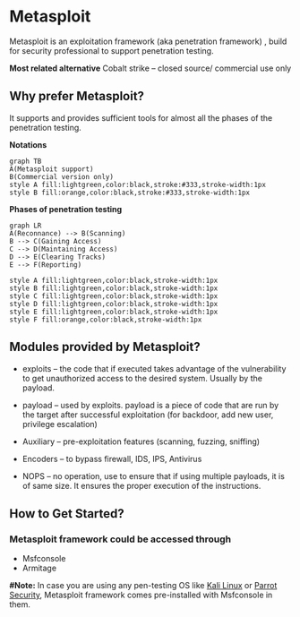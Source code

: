 # Metasploit

Metasploit is an exploitation framework (aka penetration framework) , build for security professional to support penetration testing.

**Most related alternative**
Cobalt strike – closed source/ commercial use only

## Why prefer Metasploit?
It supports and provides sufficient tools for almost all the phases of the penetration testing.

**Notations**
```mermaid
graph TB
A(Metasploit support)
B(Commercial version only)
style A fill:lightgreen,color:black,stroke:#333,stroke-width:1px
style B fill:orange,color:black,stroke:#333,stroke-width:1px

```
**Phases of penetration testing**
```mermaid
graph LR
A(Reconnance) --> B(Scanning)
B --> C(Gaining Access)
C --> D(Maintaining Access)
D --> E(Clearing Tracks)
E --> F(Reporting)

style A fill:lightgreen,color:black,stroke-width:1px
style B fill:lightgreen,color:black,stroke-width:1px
style C fill:lightgreen,color:black,stroke-width:1px
style D fill:lightgreen,color:black,stroke-width:1px
style E fill:lightgreen,color:black,stroke-width:1px
style F fill:orange,color:black,stroke-width:1px
```

## Modules provided by Metasploit?

 - exploits – the code that if executed takes advantage of the vulnerability to get unauthorized access to the desired system. Usually by the payload.

- payload – used by exploits. payload is a piece of code that are run by the target after successful exploitation (for backdoor, add new user, privilege escalation)

- Auxiliary – pre-exploitation features (scanning, fuzzing, sniffing)

- Encoders – to bypass firewall, IDS, IPS, Antivirus

- NOPS – no operation, use to ensure that if using multiple payloads, it is of same size. It ensures the proper execution of the instructions.

## How to Get Started?

### Metasploit framework could be accessed through

 - Msfconsole
 - Armitage


**\#Note:** In case you are using any pen-testing OS like [Kali Linux](https://www.kali.org/) or [Parrot Security](https://www.parrotsec.org/), Metasploit  framework comes pre-installed with Msfconsole in them. 

